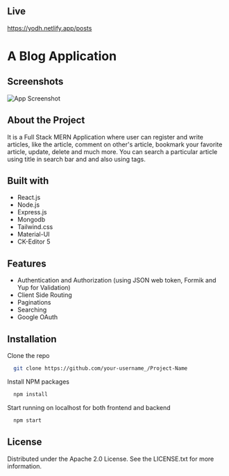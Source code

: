 
## Live

https://yodh.netlify.app/posts
# A Blog Application




## Screenshots

![App Screenshot](https://user-images.githubusercontent.com/61001158/147813116-c6548f86-5b99-4f99-861b-5308c8b0ecad.png)


## About the Project

It is a Full Stack MERN Application where user can register and write articles, like the article, comment
on other's article, bookmark your favorite article, update, delete and much more. You can search a particular
article using title in search bar and and also using tags.


## Built with

- React.js
- Node.js
- Express.js
- Mongodb
- Tailwind.css
- Material-UI
- CK-Editor 5

##  Features
- Authentication and Authorization (using JSON web token, Formik and Yup for Validation)
- Client Side Routing
- Paginations
- Searching
- Google OAuth



## Installation

Clone the repo

```bash
  git clone https://github.com/your-username_/Project-Name
```

Install NPM packages

```bash
  npm install
```

Start running on localhost for both frontend and backend

```bash
  npm start
```
    
## License

Distributed under the Apache 2.0 License. See the LICENSE.txt for more information.
